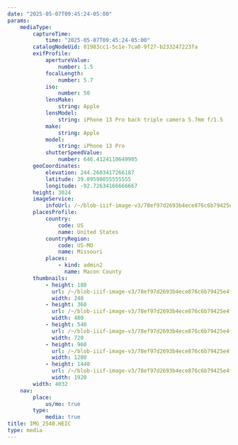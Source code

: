 ```yaml
---
date: "2025-05-07T09:45:24-05:00"
params:
    mediaType:
        captureTime:
            time: "2025-05-07T09:45:24-05:00"
        catalogNodeUid: 01983cc1-5c1e-7ca0-9f27-b233247223fa
        exifProfile:
            apertureValue:
                number: 1.5
            focalLength:
                number: 5.7
            iso:
                number: 50
            lensMake:
                string: Apple
            lensModel:
                string: iPhone 13 Pro back triple camera 5.7mm f/1.5
            make:
                string: Apple
            model:
                string: iPhone 13 Pro
            shutterSpeedValue:
                number: 646.4124110649905
        geoCoordinates:
            elevation: 244.2603417266187
            latitude: 39.89598055555555
            longitude: -92.72634166666667
        height: 3024
        imageService:
            infoUrl: /~/blob-iiif-image-v3/78ef97d2693b4ece876c6b79425e4ff8da367cd76e3446a49a4c0bdbb82f4f93/info.json
        placesProfile:
            country:
                code: US
                name: United States
            countryRegion:
                code: US-MO
                name: Missouri
            places:
                - kind: admin2
                  name: Macon County
        thumbnails:
            - height: 180
              url: /~/blob-iiif-image-v3/78ef97d2693b4ece876c6b79425e4ff8da367cd76e3446a49a4c0bdbb82f4f93/full/240%2C180/0/default.jpg
              width: 240
            - height: 360
              url: /~/blob-iiif-image-v3/78ef97d2693b4ece876c6b79425e4ff8da367cd76e3446a49a4c0bdbb82f4f93/full/480%2C360/0/default.jpg
              width: 480
            - height: 540
              url: /~/blob-iiif-image-v3/78ef97d2693b4ece876c6b79425e4ff8da367cd76e3446a49a4c0bdbb82f4f93/full/720%2C540/0/default.jpg
              width: 720
            - height: 960
              url: /~/blob-iiif-image-v3/78ef97d2693b4ece876c6b79425e4ff8da367cd76e3446a49a4c0bdbb82f4f93/full/1280%2C960/0/default.jpg
              width: 1280
            - height: 1440
              url: /~/blob-iiif-image-v3/78ef97d2693b4ece876c6b79425e4ff8da367cd76e3446a49a4c0bdbb82f4f93/full/1920%2C1440/0/default.jpg
              width: 1920
        width: 4032
    nav:
        place:
            us/mo: true
        type:
            media: true
title: IMG_2540.HEIC
type: media
---
```

